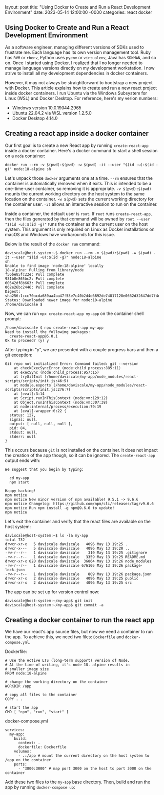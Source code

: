 layout: post
title: "Using Docker to Create and Run a React Development Environment"
date: 2023-05-14 12:00:00 -0000
categories: react docker

## Using Docker to Create and Run a React Development Environment

As a software engineer, managing different versions of SDKs used to frustrate me. Each language has its own version management tool. Ruby has  `RVM` or `rbenv`, Python uses `pyenv` or `virtualenv`, Java has `SDKMAN`, and so on. Once I started using Docker, I realized that I no longer needed to manage language versions directly on my development workstation. I now strive to install all my development dependencies in docker containers.

However, it may not always be straightforward to bootstrap a new project with Docker. This article explains how to create and run a new react project inside docker containers. I run Ubuntu via the Windows Subsystem for Linux (WSL) and Docker Desktop. For reference, here's my verion numbers:

- Windows version 10.0.19044.2965
- Ubuntu 22.04.2 via WSL version 1.2.5.0
- Docker Desktop 4.14.0

## Creating a react app inside a docker container

Our first goal is to create a new React app by running `create-react-app` inside a docker container. Here's a docker command to start a shell session on a `node` container:

```
docker run --rm -v $(pwd):$(pwd) -w $(pwd) -it --user "$(id -u):$(id -g)" node:18-alpine sh
```

Let's unpack those `docker` arguments one at a time. `--rm` ensures that the container is automatically removed when it exits. This is intended to be a one-time-user container, so removing it is appropriate. `-v $(pwd):$(pwd)` mounts the current working directory on the host system to the same location on the container. `-w $(pwd)` sets the current working directory for the container user. `-it` allows an interactive session to run on the container. 

Inside a container, the default user is `root`. If `root` runs `create-react-app`, then the files generated by that command will be owned by `root`. `--user "$(id -u):$(id -g)"` runs the container as the current user on the host system. This argument is only required on Linux as Docker installations on macOS and Windows have workarounds for this issue. 

Below is the result of the `docker run` command:

```
daviscale@host-system:~$ docker run --rm -v $(pwd):$(pwd) -w $(pwd) -it --user "$(id -u):$(id -g)" node:18-alpine
sh
Unable to find image 'node:18-alpine' locally
18-alpine: Pulling from library/node
f56be85fc22e: Pull complete
931b0e865bc2: Pull complete
60542df8b663: Pull complete
062e26bc2446: Pull complete
Digest: sha256:1ccc70acda680aa4ba47f53e7c40b2d4d6892de74817128e0662d32647dd7f4d
Status: Downloaded newer image for node:18-alpine
/home/daviscale $
```

Now, we can run `npx create-react-app my-app` on the container shell prompt:

```
/home/daviscale $ npx create-react-app my-app
Need to install the following packages:
  create-react-app@5.0.1
Ok to proceed? (y) y
```

After typing in "y", we are presented with a couple progress bars and then a git exception:

```
Git repo not initialized Error: Command failed: git --version
    at checkExecSyncError (node:child_process:885:11)
    at execSync (node:child_process:957:15)
    at tryGitInit (/home/daviscale/my-app/node_modules/react-scripts/scripts/init.js:46:5)
    at module.exports (/home/daviscale/my-app/node_modules/react-scripts/scripts/init.js:276:7)
    at [eval]:3:14
    at Script.runInThisContext (node:vm:129:12)
    at Object.runInThisContext (node:vm:307:38)
    at node:internal/process/execution:79:19
    at [eval]-wrapper:6:22 {
  status: 127,
  signal: null,
  output: [ null, null, null ],
  pid: 84,
  stdout: null,
  stderr: null
}
```

This occurs because `git` is not installed on the container. It does not impact the creation of the app though, so it can be ignored. The `create-react-app` output ends with:

```
We suggest that you begin by typing:

  cd my-app
  npm start

Happy hacking!
npm notice
npm notice New minor version of npm available! 9.5.1 -> 9.6.6
npm notice Changelog: https://github.com/npm/cli/releases/tag/v9.6.6
npm notice Run npm install -g npm@9.6.6 to update!
npm notice
```

Let's exit the container and verify that the react files are available on the host system:

```
daviscale@host-system:~$ ls -la my-app
total 732
drwxr-xr-x   5 daviscale daviscale   4096 May 13 19:25 .
drwxr-x---   5 daviscale daviscale   4096 May 13 19:20 ..
-rw-r--r--   1 daviscale daviscale    310 May 13 19:25 .gitignore
-rw-r--r--   1 daviscale daviscale   3359 May 13 19:25 README.md
drwxr-xr-x 828 daviscale daviscale  36864 May 13 19:26 node_modules
-rw-r--r--   1 daviscale daviscale 676105 May 13 19:26 package-lock.json
-rw-r--r--   1 daviscale daviscale    809 May 13 19:26 package.json
drwxr-xr-x   2 daviscale daviscale   4096 May 13 19:25 public
drwxr-xr-x   2 daviscale daviscale   4096 May 13 19:25 src
```

The app can be set up for version control now:

```
daviscale@host-system:~/my-app$ git init
daviscale@host-system:~/my-app$ git commit -a
```

## Creating a docker container to run the react app

We have our react's app source files, but now we need a container to run the app. To achieve this, we need two files: `Dockerfile` and `docker-compose.yml`.

Dockerfile:

```
# Use the Active LTS (long-term support) version of Node.
# At the time of writing, it's node 18. alpine results in
# smaller image size
FROM node:18-alpine

# change the working directory on the container
WORKDIR /app

# copy all files to the container
COPY . .

# start the app
CMD [ "npm", "run", "start" ]
```

docker-compose.yml

```
services:
  my-app:
    build:
      context: .
      dockerfile: Dockerfile
    volumes:
      - .:/app # mount the current directory on the host system to /app on the container
    ports:
      - "3000:3000" # map port 3000 on the host to port 3000 on the container
```

Add these two files to the `my-app` base directory. Then, build and run the app by running `docker-compose up`:
